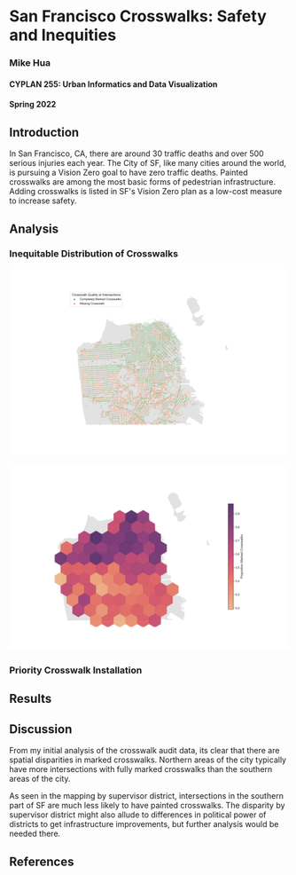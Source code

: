 # San Francisco Crosswalks: Safety and Inequities
### Mike Hua
#### CYPLAN 255: Urban Informatics and Data Visualization
#### Spring 2022

## Introduction

In San Francisco, CA, there are around 30 traffic deaths and over 500 serious injuries each year. The City of SF, like many cities around the world, is pursuing a Vision Zero goal to have zero traffic deaths. Painted crosswalks are among the most basic forms of pedestrian infrastructure. Adding crosswalks is listed in SF's Vision Zero plan as a low-cost measure to increase safety.

## Analysis

### Inequitable Distribution of Crosswalks

<img src="images/crosswalks.png" width="800">

![](images/cw-hexbin.png)

### Priority Crosswalk Installation

## Results

## Discussion

From my initial analysis of the crosswalk audit data, its clear that there are spatial disparities in marked crosswalks. Northern areas of the city typically have more intersections with fully marked crosswalks than the southern areas of the city.

As seen in the mapping by supervisor district, intersections in the southern part of SF are much less likely to have painted crosswalks. The disparity by supervisor district might also allude to differences in political power of districts to get infrastructure improvements, but further analysis would be needed there. 

## References
